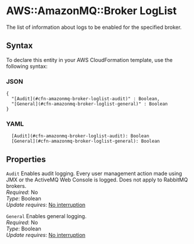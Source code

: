 # AWS::AmazonMQ::Broker LogList<a name="aws-properties-amazonmq-broker-loglist"></a>

The list of information about logs to be enabled for the specified broker\.

## Syntax<a name="aws-properties-amazonmq-broker-loglist-syntax"></a>

To declare this entity in your AWS CloudFormation template, use the following syntax:

### JSON<a name="aws-properties-amazonmq-broker-loglist-syntax.json"></a>

```
{
  "[Audit](#cfn-amazonmq-broker-loglist-audit)" : Boolean,
  "[General](#cfn-amazonmq-broker-loglist-general)" : Boolean
}
```

### YAML<a name="aws-properties-amazonmq-broker-loglist-syntax.yaml"></a>

```
  [Audit](#cfn-amazonmq-broker-loglist-audit): Boolean
  [General](#cfn-amazonmq-broker-loglist-general): Boolean
```

## Properties<a name="aws-properties-amazonmq-broker-loglist-properties"></a>

`Audit` <a name="cfn-amazonmq-broker-loglist-audit"></a>
Enables audit logging\. Every user management action made using JMX or the ActiveMQ Web Console is logged\. Does not apply to RabbitMQ brokers\.  
_Required_: No  
_Type_: Boolean  
_Update requires_: [No interruption](https://docs.aws.amazon.com/AWSCloudFormation/latest/UserGuide/using-cfn-updating-stacks-update-behaviors.html#update-no-interrupt)

`General` <a name="cfn-amazonmq-broker-loglist-general"></a>
Enables general logging\.  
_Required_: No  
_Type_: Boolean  
_Update requires_: [No interruption](https://docs.aws.amazon.com/AWSCloudFormation/latest/UserGuide/using-cfn-updating-stacks-update-behaviors.html#update-no-interrupt)

